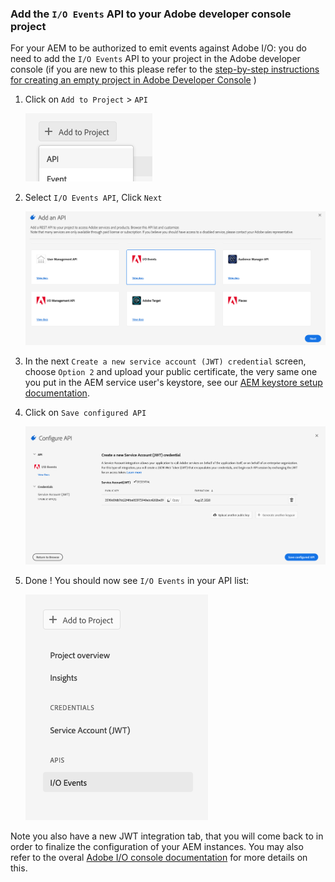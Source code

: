 

### Add the `I/O Events` API to your Adobe developer console project


For your AEM to be authorized to emit events against Adobe I/O:
you do need to add the `I/O Events` API to your project in the Adobe developer console (if you are new to this please 
refer to the [step-by-step instructions for creating an empty project in Adobe Developer Console](https://www.adobe.io/apis/experienceplatform/console/docs.html#!AdobeDocs/adobeio-console/master/projects-empty.md) )

1. Click on `Add to Project` > `API`

   ![Add an API to Project](../img/add_api_to_project.png "Add an API to Project")

2. Select `I/O Events API`, Click `Next`

   ![Select `I/O Events API`](../img/select_io_events_api.png "Select `I/O Events API`")

3. In the next `Create a new service account (JWT) credential` screen, choose `Option 2` 
and upload your public certificate, the very same one you put in the AEM service user's keystore,
see our [AEM keystore setup documentation](aem_keystore_setup.md).

6. Click on `Save configured API`

   ![Save `I/O Events API`](../img/save_io_events_api.png "Save `I/O Events API`")

7. Done ! You should now see `I/O Events` in your API list:

   ![`I/O Events` in the list of API](../img/list_io_events_api.png "`I/O Events` in the list of API`")
 
Note you also have a new JWT integration tab, that you will come back to in order to finalize the configuration
of your AEM instances.
You may also refer to the overal [Adobe I/O console documentation](https://www.adobe.io/apis/experienceplatform/console/docs.html#!AdobeDocs/adobeio-console/master/services-add-api-jwt.md) 
for more details on this.